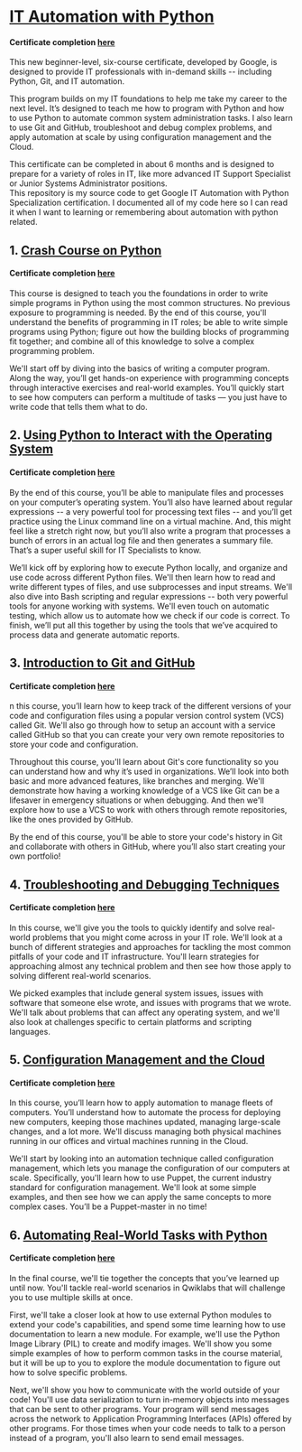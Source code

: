 # [IT Automation with Python](https://www.coursera.org/professional-certificates/google-it-automation)
#### Certificate completion [here](https://www.coursera.org/account/accomplishments/specialization/certificate/7WJVW9P3N76H)
This new beginner-level, six-course certificate, developed by Google, is designed to provide IT professionals with in-demand skills -- including Python, Git, and IT automation. <br>

This program builds on my IT foundations to help me take my career to the next level. It’s designed to teach me how to program with Python and how to use Python to automate common system administration tasks. I also learn to use Git and GitHub, troubleshoot and debug complex problems, and apply automation at scale by using configuration management and the Cloud. <br>

This certificate can be completed in about 6 months and is designed to prepare for a variety of roles in IT, like more advanced IT Support Specialist or Junior Systems Administrator positions. <br>
This repository is my source code to get Google IT Automation with Python Specialization certification. I documented all of my code here so I can read it when I want to learning or remembering about automation with python related.

## 1. [Crash Course on Python](https://www.coursera.org/learn/python-crash-course)
#### Certificate completion [here](https://www.coursera.org/account/accomplishments/certificate/EFEDFMJBNBFT)
This course is designed to teach you the foundations in order to write simple programs in Python using the most common structures. No previous exposure to programming is needed. By the end of this course, you'll understand the benefits of programming in IT roles; be able to write simple programs using Python; figure out how the building blocks of programming fit together; and combine all of this knowledge to solve a complex programming problem. <br>

We'll start off by diving into the basics of writing a computer program. Along the way, you’ll get hands-on experience with programming concepts through interactive exercises and real-world examples. You’ll quickly start to see how computers can perform a multitude of tasks — you just have to write code that tells them what to do. <br>

## 2. [Using Python to Interact with the Operating System](https://www.coursera.org/learn/python-operating-system)
#### Certificate completion [here](https://www.coursera.org/account/accomplishments/certificate/LLYQWVY6TXYX)
By the end of this course, you’ll be able to manipulate files and processes on your computer’s operating system. You’ll also have learned about regular expressions -- a very powerful tool for processing text files -- and you’ll get practice using the Linux command line on a virtual machine. And, this might feel like a stretch right now, but you’ll also write a program that processes a bunch of errors in an actual log file and then generates a summary file. That’s a super useful skill for IT Specialists to know. <br>

We’ll kick off by exploring how to execute Python locally, and organize and use code across different Python files. We'll then learn how to read and write different types of files, and use subprocesses and input streams. We'll also dive into Bash scripting and regular expressions -- both very powerful tools for anyone working with systems. We'll even touch on automatic testing, which allow us to automate how we check if our code is correct. To finish, we’ll put all this together by using the tools that we’ve acquired to process data and generate automatic reports. <br>

## 3. [Introduction to Git and GitHub](https://www.coursera.org/learn/introduction-git-github)
#### Certificate completion [here](https://www.coursera.org/account/accomplishments/certificate/LX7RLUCH4FN7)
n this course, you’ll learn how to keep track of the different versions of your code and configuration files using a popular version control system (VCS) called Git. We'll also go through how to setup an account with a service called GitHub so that you can create your very own remote repositories to store your code and configuration. <br>

Throughout this course, you'll learn about Git's core functionality so you can understand how and why it’s used in organizations. We’ll look into both basic and more advanced features, like branches and merging. We'll demonstrate how having a working knowledge of a VCS like Git can be a lifesaver in emergency situations or when debugging. And then we'll explore how to use a VCS to work with others through remote repositories, like the ones provided by GitHub. <br>

By the end of this course, you'll be able to store your code's history in Git and collaborate with others in GitHub, where you’ll also start creating your own portfolio! <br>

## 4. [Troubleshooting and Debugging Techniques](https://www.coursera.org/learn/troubleshooting-debugging-techniques)
#### Certificate completion [here](https://www.coursera.org/account/accomplishments/certificate/YUFG8WF7V97L)
In this course, we'll give you the tools to quickly identify and solve real-world problems that you might come across in your IT role. We'll look at a bunch of different strategies and approaches for tackling the most common pitfalls of your code and IT infrastructure. You'll learn strategies for approaching almost any technical problem and then see how those apply to solving different real-world scenarios. <br>

We picked examples that include general system issues, issues with software that someone else wrote, and issues with programs that we wrote. We'll talk about problems that can affect any operating system, and we'll also look at challenges specific to certain platforms and scripting languages. <br>

## 5. [Configuration Management and the Cloud](https://www.coursera.org/learn/configuration-management-cloud)
#### Certificate completion [here](https://www.coursera.org/account/accomplishments/certificate/UZ9VDBWTXA8U)
In this course, you’ll learn how to apply automation to manage fleets of computers. You’ll understand how to automate the process for deploying new computers, keeping those machines updated, managing large-scale changes, and a lot more. We'll discuss managing both physical machines running in our offices and virtual machines running in the Cloud. <br>

We'll start by looking into an automation technique called configuration management, which lets you manage the configuration of our computers at scale. Specifically, you'll learn how to use Puppet, the current industry standard for configuration management. We'll look at some simple examples, and then see how we can apply the same concepts to more complex cases. You’ll be a Puppet-master in no time! <br>

## 6. [Automating Real-World Tasks with Python](https://www.coursera.org/learn/automating-real-world-tasks-python)
#### Certificate completion [here](https://www.coursera.org/account/accomplishments/certificate/NS6ZEBRBJGB9)
In the final course, we'll tie together the concepts that you’ve learned up until now. You'll tackle real-world scenarios in Qwiklabs that will challenge you to use multiple skills at once. <br>

First, we'll take a closer look at how to use external Python modules to extend your code's capabilities, and spend some time learning how to use documentation to learn a new module. For example, we'll use the Python Image Library (PIL) to create and modify images. We'll show you some simple examples of how to perform common tasks in the course material, but it will be up to you to explore the module documentation to figure out how to solve specific problems. <br>

Next, we'll show you how to communicate with the world outside of your code! You'll use data serialization to turn in-memory objects into messages that can be sent to other programs. Your program will send messages across the network to Application Programming Interfaces (APIs) offered by other programs. For those times when your code needs to talk to a person instead of a program, you'll also learn to send email messages. <br>
